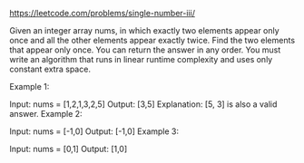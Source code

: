 https://leetcode.com/problems/single-number-iii/

Given an integer array nums, in which exactly two elements appear only once and all the other elements appear exactly twice.
Find the two elements that appear only once. You can return the answer in any order.
You must write an algorithm that runs in linear runtime complexity and uses only constant extra space.

Example 1:

Input: nums = [1,2,1,3,2,5]
Output: [3,5]
Explanation:  [5, 3] is also a valid answer.
Example 2:

Input: nums = [-1,0]
Output: [-1,0]
Example 3:

Input: nums = [0,1]
Output: [1,0]

